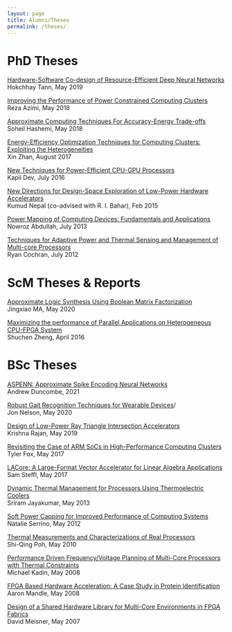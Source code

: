 ```yaml
---
layout: page
title: Alumni/Theses
permalink: /theses/
---
```


# PhD Theses

[Hardware-Software Co-design of Resource-Efficient Deep Neural Networks](http://scale-lab.github.io/pdfs/chhay.pdf)\
Hokchhay Tann, May 2019

[Improving the Performance of Power Constrained Computing Clusters](http://scale-lab.github.io/pdfs/reza_thesis.pdf)\
Reza Azimi, May 2018

[Approximate Computing Techniques For Accuracy-Energy Trade-offs](http://scale-lab.github.io/pdfs/Soheil_thesis.pdf)\
Soheil Hashemi, May 2018

[Energy-Efficiency Optimization Techniques for Computing Clusters: Exploiting the Heterogeneities](http://scale-lab.github.io/pdfs/Xin.pdf)\
Xin Zhan, August 2017

[New Techniques for Power-Efficient CPU-GPU Processors](http://scale-lab.github.io/pdfs/kapil.pdf)\
Kapil Dev, July 2016

[New Directions for Design-Space Exploration of Low-Power Hardware Accelerators](http://scale-lab.github.io/pdfs/Nepal.pdf)\
Kumud Nepal (co-advised with R. I. Bahar), Feb 2015

[Power Mapping of Computing Devices: Fundamentals and Applications](http://scale-lab.github.io/pdfs/NowrozThesis.pdf)\
Nowroz Abdullah, July 2013

[Techniques for Adaptive Power and Thermal Sensing and Management of Multi-core Processors](http://scale-lab.github.io/pdfs/ryan.pdf)\
Ryan Cochran, July 2012


# ScM Theses & Reports

[Approximate Logic Synthesis Using Boolean Matrix Factorization](http://scale-lab.github.io/pdfs/jingxiao.pdf)\
Jingxiao MA, May 2020

[Maximizing the performance of Parallel Applications on Heterogeneous CPU-FPGA System](http://scale-lab.github.io/pdfs/Shuchen's_thesis.pdf)\
Shuchen Zheng, April 2016

# BSc  Theses


[ASPENN: Approximate Spike Encoding Neural Networks](http://scale-lab.github.io/pdfs/andrew.pdf)\
Andrew Duncombe, 2021

[Robust Gait Recognition Techniques for Wearable Devices](http://scale-lab.github.io/pdfs/Nelson.pdf)/\
Jon Nelson, May 2020


[Design of Low-Power Ray Triangle Intersection Accelerators](http://scale-lab.github.io/pdfs/krishna.pdf)\
Krishna Rajan, May 2019

[Revisiting the Case of ARM SoCs in High-Performance Computing Clusters](http://scale-lab.github.io/pdfs/Fox_Thesis.pdf)\
Tyler Fox, May 2017
 
[LACore: A Large-Format Vector Accelerator for Linear Algebra Applications](http://scale-lab.github.io/pdfs/Steffl_thesis.pdf)\
Sam Steffl,  May 2017

[Dynamic Thermal Management for Processors Using Thermoelectric Coolers](http://scale-lab.github.io/pdfs/sriram_thesis)\
Sriram Jayakumar,  May 2013


[Soft Power Capping for Improved Performance of Computing Systems](http://scale-lab.github.io/pdfs/Natalie.pdf)\
Natalie Serrino,  May 2012

[Thermal Measurements and Characterizations of Real Processors](http://scale-lab.github.io/pdfs/ShiQing.pdf)\
Shi-Qing Poh, May 2010

[Performance Driven Frequency/Voltage Planning of Multi-Core Processors with Thermal Constraints](http://scale-lab.github.io/pdfs/kadin.pdf)\
Michael Kadin, May 2008

[FPGA Based Hardware Acceleration: A Case Study in Protein Identification](http://scale-lab.github.io/pdfs/mandle.pdf)\
Aaron Mandle, May 2008

[Design of a Shared Hardware Library for Multi-Core Environments in FPGA Fabrics](http://scale-lab.github.io/pdfs/meisner.pdf)\
David Meisner, May 2007
